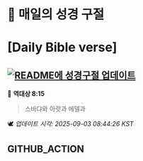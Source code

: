 # 🙏 매일의 성경 구절
# [Daily Bible verse]
## [![README에 성경구절 업데이트](https://github.com/DONGSUKA/first_test/actions/workflows/update-readme-bible.yml/badge.svg)](https://github.com/DONGSUKA/first_test/actions/workflows/update-readme-bible.yml)
<!-- START_BIBLE_VERSE -->
📖 **역대상 8:15**
> 스바댜와 아랏과 에델과

🕊️ _업데이트 시각: 2025-09-03 08:44:26 KST_
  <!-- END_BIBLE_VERSE -->
## GITHUB_ACTION
